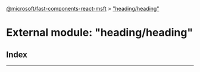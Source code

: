 [@microsoft/fast-components-react-msft](../README.md) > ["heading/heading"](../modules/_heading_heading_.md)

# External module: "heading/heading"

## Index

---

